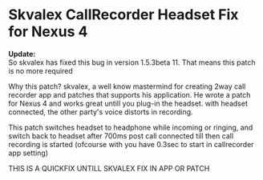 Skvalex CallRecorder Headset Fix for Nexus 4
===================================

**Update:**  
So skvalex has fixed this bug in version 1.5.3beta 11. That means this patch is no more required

Why this patch?
skvalex, a well know mastermind for creating 2way call recorder app and patches
that supports his application.
He wrote a patch for Nexus 4 and works great untill you plug-in the headset.
with headset connected, the other party's voice distorts in recording.

This patch switches headset to headphone while incoming or ringing, and switch
back to headset after 700ms post call connected till then call recording is 
started (ofcourse with you have 0.3sec to start in callrecorder app setting)

THIS IS A QUICKFIX UNTILL SKVALEX FIX IN APP OR PATCH
